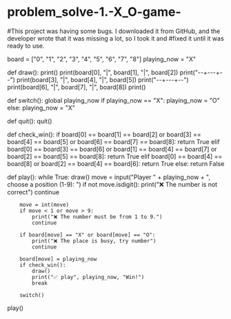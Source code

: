 # problem_solve-1.-X_O-game-
#This project was having some bugs. I downloaded it from GitHub, and the developer wrote that it was missing a lot, so I took it and #fixed it until it was ready to use.


board = ["0", "1", "2", "3", "4", "5", "6", "7", "8"]
playing_now = "X"

def draw():
    print()
    print(board[0], "|", board[1], "|", board[2])
    print("--+---+--")
    print(board[3], "|", board[4], "|", board[5])
    print("--+---+--")
    print(board[6], "|", board[7], "|", board[8])
    print()

def switch():
    global playing_now
    if playing_now == "X":
        playing_now = "O"
    else:
        playing_now = "X"

def quit():
    quit()

def check_win():
    if board[0] == board[1] == board[2] or board[3] == board[4] == board[5] or board[6] == board[7] == board[8]:
        return True
    elif board[0] == board[3] == board[6] or board[1] == board[4] == board[7] or board[2] == board[5] == board[8]:
        return True
    elif board[0] == board[4] == board[8] or board[2] == board[4] == board[6]:
        return True
    else:
        return False
    
    
    

def play():
    while True:
        draw()
        move = input("Player " + playing_now + ", choose a position (1-9): ")
        if not move.isdigit():
            print("❌ The number is not correct")
            continue

        move = int(move)
        if move < 1 or move > 9:
            print("❌ The number must be from 1 to 9.")
            continue

        if board[move] == "X" or board[move] == "O": 
            print("❌ The place is busy, try number")
            continue

        board[move] = playing_now  
        if check_win():  
            draw()
            print("✅ play", playing_now, "Win!")
            break

        switch()

play()
